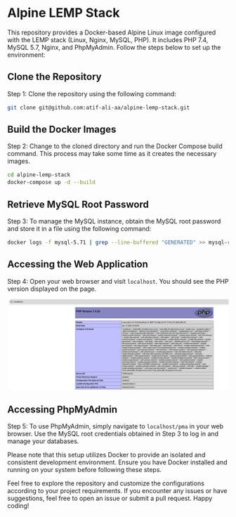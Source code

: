 # Alpine LEMP Stack

This repository provides a Docker-based Alpine Linux image configured with the LEMP stack (Linux, Nginx, MySQL, PHP). It includes PHP 7.4, MySQL 5.7, Nginx, and PhpMyAdmin. Follow the steps below to set up the environment:

## Clone the Repository

Step 1: Clone the repository using the following command:

```bash
git clone git@github.com:atif-ali-aa/alpine-lemp-stack.git
```

## Build the Docker Images

Step 2: Change to the cloned directory and run the Docker Compose build command. This process may take some time as it creates the necessary images.

```bash
cd alpine-lemp-stack
docker-compose up -d --build
```

## Retrieve MySQL Root Password

Step 3: To manage the MySQL instance, obtain the MySQL root password and store it in a file using the following command:

```bash
docker logs -f mysql-5.71 | grep --line-buffered "GENERATED" >> mysql-root-credentials.txt
```

## Accessing the Web Application

Step 4: Open your web browser and visit `localhost`. You should see the PHP version displayed on the page.

![PHP Version](php.png)



## Accessing PhpMyAdmin

Step 5: To use PhpMyAdmin, simply navigate to `localhost/pma` in your web browser. Use the MySQL root credentials obtained in Step 3 to log in and manage your databases.

Please note that this setup utilizes Docker to provide an isolated and consistent development environment. Ensure you have Docker installed and running on your system before following these steps.

Feel free to explore the repository and customize the configurations according to your project requirements. If you encounter any issues or have suggestions, feel free to open an issue or submit a pull request. Happy coding!